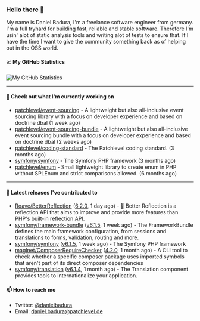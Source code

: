 ### Hello there 👋

My name is Daniel Badura, I'm a freelance software engineer from germany. I'm a full tryhard for building fast, reliable and stable software. 
Therefore I'm usin' alot of static analysis tools and writing alot of tests to ensure that. If I have the time I want to give the community something back as of helping out in the OSS world.

#### 📈 My GitHub Statistics

![My GitHub Statistics](https://github-readme-stats.vercel.app/api?username=DanielBadura&show_icons=true&count_private=true&hide_title=true)

---

#### 👷 Check out what I'm currently working on

- [patchlevel/event-sourcing](https://github.com/patchlevel/event-sourcing) - A lightweight but also all-inclusive event sourcing library with a focus on developer experience and based on doctrine dbal (1 week ago)
- [patchlevel/event-sourcing-bundle](https://github.com/patchlevel/event-sourcing-bundle) - A lightweight but also all-inclusive event sourcing bundle with a focus on developer experience and based on doctrine dbal (2 weeks ago)
- [patchlevel/coding-standard](https://github.com/patchlevel/coding-standard) - The Patchlevel coding standard. (3 months ago)
- [symfony/symfony](https://github.com/symfony/symfony) - The Symfony PHP framework (3 months ago)
- [patchlevel/enum](https://github.com/patchlevel/enum) - Small lightweight library to create enum in PHP without SPLEnum and strict comparisons allowed. (6 months ago)

---

#### 🔭 Latest releases I've contributed to

- [Roave/BetterReflection](https://github.com/Roave/BetterReflection) ([6.2.0](https://github.com/Roave/BetterReflection/releases/tag/6.2.0), 1 day ago) - :crystal_ball: Better Reflection is a reflection API that aims to improve and provide more features than PHP&#39;s built-in reflection API.
- [symfony/framework-bundle](https://github.com/symfony/framework-bundle) ([v6.1.5](https://github.com/symfony/framework-bundle/releases/tag/v6.1.5), 1 week ago) - The FrameworkBundle defines the main framework configuration, from sessions and translations to forms, validation, routing and more.
- [symfony/symfony](https://github.com/symfony/symfony) ([v6.1.5](https://github.com/symfony/symfony/releases/tag/v6.1.5), 1 week ago) - The Symfony PHP framework
- [maglnet/ComposerRequireChecker](https://github.com/maglnet/ComposerRequireChecker) ([4.2.0](https://github.com/maglnet/ComposerRequireChecker/releases/tag/4.2.0), 1 month ago) - A CLI tool to check whether a specific composer package uses imported symbols that aren&#39;t part of its direct composer dependencies
- [symfony/translation](https://github.com/symfony/translation) ([v6.1.4](https://github.com/symfony/translation/releases/tag/v6.1.4), 1 month ago) - The Translation component provides tools to internationalize your application.

#### 📫 How to reach me

- Twitter: [@danielbadura](https://twitter.com/danielbadura)
- Email: [daniel.badura@patchlevel.de](mailto:daniel.badura@patchlevel.de)
